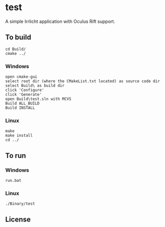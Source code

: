 # test

A simple Irrlicht application with Oculus Rift support.

## To build

    cd Build/
    cmake ../

### Windows

    open cmake-gui
    select root dir (where the CMakeList.txt located) as source code dir
    select Build\ as build dir
    click 'Configure'
    click 'Generate'
    open Build\test.sln with MCVS
    Build ALL_BUILD
    Build INSTALL

### Linux

    make
    make install
    cd ../

## To run

### Windows

    run.bat

### Linux

    ./Binary/test

## License
